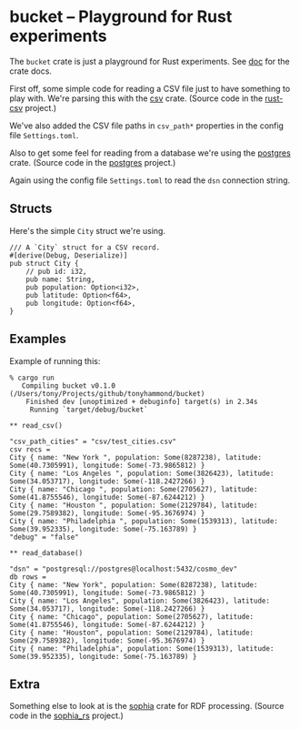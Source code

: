 # bucket – Playground for Rust experiments

The `bucket` crate is just a playground for Rust experiments. See
[doc](https://tonyhammond.github.io/bucket/doc/bucket/) for the crate docs.

First off, some simple code for reading a CSV file just to have something to
play with. We're parsing this with the
[csv](https://docs.rs/csv/1.0.2/csv/) crate. (Source code in the
  [rust-csv](https://github.com/BurntSushi/rust-csv) project.)

We've also added the CSV file paths in `csv_path*` properties in the config
file `Settings.toml`.

Also to get some feel for reading from a database we're using the
[postgres](https://docs.rs/postgres/0.15.2/postgres/) crate. (Source code in the
  [postgres](https://docs.rs/crate/postgres/0.15.2/source/src) project.)

Again using the config file `Settings.toml` to read the `dsn` connection string.

## Structs

Here's the simple `City` struct we're using.

```
/// A `City` struct for a CSV record.
#[derive(Debug, Deserialize)]
pub struct City {
    // pub id: i32,
    pub name: String,
    pub population: Option<i32>,
    pub latitude: Option<f64>,
    pub longitude: Option<f64>,
}
```

## Examples

Example of running this:
```
% cargo run
   Compiling bucket v0.1.0 (/Users/tony/Projects/github/tonyhammond/bucket)                                                              
    Finished dev [unoptimized + debuginfo] target(s) in 2.34s                                                                            
     Running `target/debug/bucket`

** read_csv()

"csv_path_cities" = "csv/test_cities.csv"
csv recs =
City { name: "New York ", population: Some(8287238), latitude: Some(40.7305991), longitude: Some(-73.9865812) }
City { name: "Los Angeles ", population: Some(3826423), latitude: Some(34.053717), longitude: Some(-118.2427266) }
City { name: "Chicago ", population: Some(2705627), latitude: Some(41.8755546), longitude: Some(-87.6244212) }
City { name: "Houston ", population: Some(2129784), latitude: Some(29.7589382), longitude: Some(-95.3676974) }
City { name: "Philadelphia ", population: Some(1539313), latitude: Some(39.952335), longitude: Some(-75.163789) }
"debug" = "false"

** read_database()

"dsn" = "postgresql://postgres@localhost:5432/cosmo_dev"
db rows =
City { name: "New York", population: Some(8287238), latitude: Some(40.7305991), longitude: Some(-73.9865812) }
City { name: "Los Angeles", population: Some(3826423), latitude: Some(34.053717), longitude: Some(-118.2427266) }
City { name: "Chicago", population: Some(2705627), latitude: Some(41.8755546), longitude: Some(-87.6244212) }
City { name: "Houston", population: Some(2129784), latitude: Some(29.7589382), longitude: Some(-95.3676974) }
City { name: "Philadelphia", population: Some(1539313), latitude: Some(39.952335), longitude: Some(-75.163789) }
```

## Extra

Something else to look at is the [sophia](https://docs.rs/sophia/0.1.0/sophia/) crate for RDF processing. (Source code in the [sophia_rs](https://github.com/pchampin/sophia_rs) project.)
